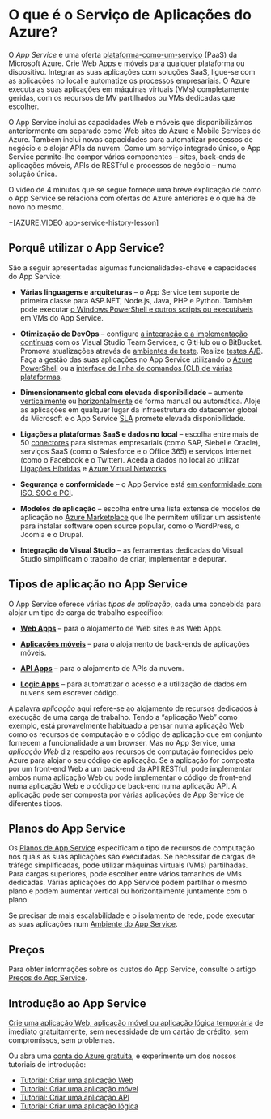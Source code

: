 <properties 
    pageTitle="App Service do Azure para Web Apps e aplicações móveis| Microsoft Azure" 
    description="Saiba como o App Service do Azure o pode ajudar a desenvolver, implementar e gerir Web Apps e móveis." 
    keywords="serviço de aplicações, serviço de aplicações do azure, custo do serviço de aplicações, dimensionamento, dimensionável, implementação de aplicações, implementação de aplicações do azure, paas, plataforma-como-serviço"
    services="app-service" 
    documentationCenter="" 
    authors="omarkmsft" 
    manager="dwrede" 
    editor="jimbe"/>

<tags 
    ms.service="app-service" 
    ms.workload="na" 
    ms.tgt_pltfrm="na" 
    ms.devlang="na" 
    ms.topic="get-started-article" 
    ms.date="05/25/2016" 
    ms.author="omark"/>


# O que é o Serviço de Aplicações do Azure?

O *App Service* é uma oferta [plataforma-como-um-serviço](https://en.wikipedia.org/wiki/Platform_as_a_service) (PaaS) da Microsoft Azure. Crie Web Apps e móveis para qualquer plataforma ou dispositivo. Integrar as suas aplicações com soluções SaaS, ligue-se com as aplicações no local e automatize os processos empresariais. O Azure executa as suas aplicações em máquinas virtuais (VMs) completamente geridas, com os recursos de MV partilhados ou VMs dedicadas que escolher. 

O App Service inclui as capacidades Web e móveis que disponibilizámos anteriormente em separado como Web sites do Azure e Mobile Services do Azure.  Também inclui novas capacidades para automatizar processos de negócio e o alojar APIs da nuvem. Como um serviço integrado único, o App Service permite-lhe compor vários componentes – sites, back-ends de aplicações móveis, APIs de RESTful e processos de negócio – numa solução única.

O vídeo de 4 minutos que se segue fornece uma breve explicação de como o App Service se relaciona com ofertas do Azure anteriores e o que há de novo no mesmo.

+[AZURE.VIDEO app-service-history-lesson] 

## Porquê utilizar o App Service?

São a seguir apresentadas algumas funcionalidades-chave e capacidades do App Service: 

- **Várias linguagens e arquiteturas** – o App Service tem suporte de primeira classe para ASP.NET, Node.js, Java, PHP e Python. Também pode executar [o Windows PowerShell e outros scripts ou executáveis](../app-service-web/web-sites-create-web-jobs.md) em VMs do App Service.

- **Otimização de DevOps** – configure [a integração e a implementação contínuas](../app-service-web/app-service-continuous-deployment.md) com os Visual Studio Team Services, o GitHub ou o BitBucket. Promova atualizações através de [ambientes de teste](../app-service-web/web-sites-staged-publishing.md). Realize [testes A/B](../app-service-web/app-service-web-test-in-production-get-start.md). Faça a gestão das suas aplicações no App Service utilizando o [Azure PowerShell](../powershell-install-configure.md) ou a [interface de linha de comandos (CLI) de várias plataformas](../xplat-cli-install.md).
 
- **Dimensionamento global com elevada disponibilidade** – aumente [verticalmente](../app-service-web/web-sites-scale.md) ou [horizontalmente](../azure-portal/insights-how-to-scale.md) de forma manual ou automática. Aloje as aplicações em qualquer lugar da infraestrutura do datacenter global da Microsoft e o App Service [SLA](https://azure.microsoft.com/support/legal/sla/app-service/) promete elevada disponibilidade.

- **Ligações a plataformas SaaS e dados no local** – escolha entre mais de 50 [conectores](../connectors/apis-list.md) para sistemas empresariais (como SAP, Siebel e Oracle), serviços SaaS (como o Salesforce e o Office 365) e serviços Internet (como o Facebook e o Twitter). Aceda a dados no local ao utilizar [Ligações Híbridas](../biztalk-services/integration-hybrid-connection-overview.md) e [Azure Virtual Networks](../app-service-web/web-sites-integrate-with-vnet.md).

- **Segurança e conformidade** – o App Service está [em conformidade com ISO, SOC e PCI](https://www.microsoft.com/TrustCenter/).

- **Modelos de aplicação** – escolha entre uma lista extensa de modelos de aplicação no [Azure Marketplace](https://azure.microsoft.com/marketplace/) que lhe permitem utilizar um assistente para instalar software open source popular, como o WordPress, o Joomla e o Drupal.

- **Integração do Visual Studio** – as ferramentas dedicadas do Visual Studio simplificam o trabalho de criar, implementar e depurar.

## Tipos de aplicação no App Service

O App Service oferece várias *tipos de aplicação*, cada uma concebida para alojar um tipo de carga de trabalho específico:

- [**Web Apps**](../app-service-web/app-service-web-overview.md) – para o alojamento de Web sites e as Web Apps.

- [**Aplicações móveis**](../app-service-mobile/app-service-mobile-value-prop.md) – para o alojamento de back-ends de aplicações móveis.
   
- [**API Apps**](../app-service-api/app-service-api-apps-why-best-platform.md) – para o alojamento de APIs da nuvem. 
 
- [**Logic Apps**](../app-service-logic/app-service-logic-what-are-logic-apps.md) – para automatizar o acesso e a utilização de dados em nuvens sem escrever código.

A palavra *aplicação* aqui refere-se ao alojamento de recursos dedicados à execução de uma carga de trabalho. Tendo a “aplicação Web” como exemplo, está provavelmente habituado a pensar numa aplicação Web como os recursos de computação e o código de aplicação que em conjunto fornecem a funcionalidade a um browser. Mas no App Service, uma *aplicação Web* diz respeito aos recursos de computação fornecidos pelo Azure para alojar o seu código de aplicação. Se a aplicação for composta por um front-end Web a um back-end da API RESTful, pode implementar ambos numa aplicação Web ou pode implementar o código de front-end numa aplicação Web e o código de back-end numa aplicação API. A aplicação pode ser composta por várias aplicações de App Service de diferentes tipos.

## Planos do App Service

Os [Planos de App Service](azure-web-sites-web-hosting-plans-in-depth-overview.md) especificam o tipo de recursos de computação nos quais as suas aplicações são executadas. Se necessitar de cargas de tráfego simplificadas, pode utilizar máquinas virtuais (VMs) partilhadas. Para cargas superiores, pode escolher entre vários tamanhos de VMs dedicadas. Várias aplicações do App Service podem partilhar o mesmo plano e podem aumentar vertical ou horizontalmente juntamente com o plano.

Se precisar de mais escalabilidade e o isolamento de rede, pode executar as suas aplicações num [Ambiente do App Service](../app-service-web/app-service-app-service-environment-intro.md). 

## Preços

Para obter informações sobre os custos do App Service, consulte o artigo [Preços do App Service](https://azure.microsoft.com/pricing/details/app-service/). 

## Introdução ao App Service

[Crie uma aplicação Web, aplicação móvel ou aplicação lógica temporária](http://go.microsoft.com/fwlink/?LinkId=523751) de imediato gratuitamente, sem necessidade de um cartão de crédito, sem compromissos, sem problemas.

Ou abra uma [conta do Azure gratuita](https://azure.microsoft.com/pricing/free-trial/), e experimente um dos nossos tutoriais de introdução:

* [Tutorial: Criar uma aplicação Web](../app-service-web/app-service-web-get-started.md)
* [Tutorial: Criar uma aplicação móvel](../app-service-mobile/app-service-mobile-android-get-started.md)
* [Tutorial: Criar uma aplicação API](../app-service-api/app-service-api-dotnet-get-started.md)
* [Tutorial: Criar uma aplicação lógica](../app-service-logic/app-service-logic-create-a-logic-app.md)



<!--HONumber=Sep16_HO3-->


